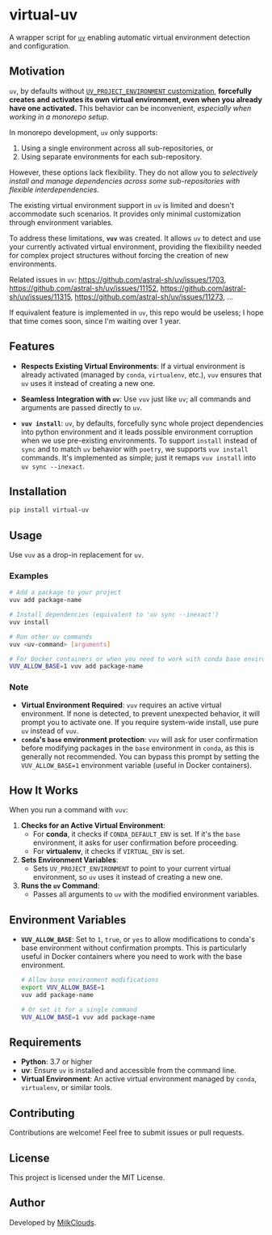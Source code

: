 # virtual-uv

A wrapper script for [`uv`](https://github.com/astral-sh/uv) enabling automatic virtual environment detection and configuration.

## Motivation

`uv`, by defaults without [`UV_PROJECT_ENVIRONMENT` customization](https://docs.astral.sh/uv/configuration/environment/#uv_project_environment), **forcefully creates and activates its own virtual environment, even when you already have one activated.** This behavior can be inconvenient, *especially when working in a monorepo setup.*

In monorepo development, `uv` only supports:

1. Using a single environment across all sub-repositories, or
2. Using separate environments for each sub-repository.

However, these options lack flexibility. They do not allow you to *selectively install and manage dependencies across some sub-repositories with flexible interdependencies.*

The existing virtual environment support in `uv` is limited and doesn't accommodate such scenarios. It provides only minimal customization through environment variables.

To address these limitations, **`vuv`** was created. It allows `uv` to detect and use your currently activated virtual environment, providing the flexibility needed for complex project structures without forcing the creation of new environments.

Related issues in `uv`: https://github.com/astral-sh/uv/issues/1703, https://github.com/astral-sh/uv/issues/11152, https://github.com/astral-sh/uv/issues/11315, https://github.com/astral-sh/uv/issues/11273, ...

If equivalent feature is implemented in `uv`, this repo would be useless; I hope that time comes soon, since I'm waiting over 1 year.


## Features

- **Respects Existing Virtual Environments**: If a virtual environment is already activated (managed by `conda`, `virtualenv`, etc.), `vuv` ensures that `uv` uses it instead of creating a new one.

- **Seamless Integration with `uv`**: Use `vuv` just like `uv`; all commands and arguments are passed directly to `uv`.

- **`vuv install`**: `uv`, by defaults, forcefully sync whole project dependencies into python environment and it leads possible environment corruption when we use pre-existing environments. To support `install` instead of `sync` and to match `uv` behavior with `poetry`, we supports `vuv install` commands. It's implemented as simple; just it remaps `vuv install` into `uv sync --inexact`.

## Installation

```sh
pip install virtual-uv
```

## Usage

Use `vuv` as a drop-in replacement for `uv`.

### Examples

```sh
# Add a package to your project
vuv add package-name

# Install dependencies (equivalent to 'uv sync --inexact')
vuv install

# Run other uv commands
vuv <uv-command> [arguments]

# For Docker containers or when you need to work with conda base environment
VUV_ALLOW_BASE=1 vuv add package-name
```

### Note

- **Virtual Environment Required**: `vuv` requires an active virtual environment. If none is detected, to prevent unexpected behavior, it will prompt you to activate one. If you require system-wide install, use pure `uv` instead of `vuv`.
- **`conda`'s `base` environment protection**: `vuv` will ask for user confirmation before modifying packages in the `base` environment in `conda`, as this is generally not recommended. You can bypass this prompt by setting the `VUV_ALLOW_BASE=1` environment variable (useful in Docker containers).

## How It Works

When you run a command with `vuv`:

1. **Checks for an Active Virtual Environment**:
   - For **conda**, it checks if `CONDA_DEFAULT_ENV` is set. If it's the `base` environment, it asks for user confirmation before proceeding.
   - For **virtualenv**, it checks if `VIRTUAL_ENV` is set.
2. **Sets Environment Variables**:
   - Sets `UV_PROJECT_ENVIRONMENT` to point to your current virtual environment, so `uv` uses it instead of creating a new one.
3. **Runs the `uv` Command**:
   - Passes all arguments to `uv` with the modified environment variables.

## Environment Variables

- **`VUV_ALLOW_BASE`**: Set to `1`, `true`, or `yes` to allow modifications to conda's base environment without confirmation prompts. This is particularly useful in Docker containers where you need to work with the base environment.

  ```sh
  # Allow base environment modifications
  export VUV_ALLOW_BASE=1
  vuv add package-name

  # Or set it for a single command
  VUV_ALLOW_BASE=1 vuv add package-name
  ```

## Requirements

- **Python**: 3.7 or higher
- **uv**: Ensure `uv` is installed and accessible from the command line.
- **Virtual Environment**: An active virtual environment managed by `conda`, `virtualenv`, or similar tools.

## Contributing

Contributions are welcome! Feel free to submit issues or pull requests.

## License

This project is licensed under the MIT License.

## Author

Developed by [MilkClouds](mailto:milkclouds00@gmail.com).
